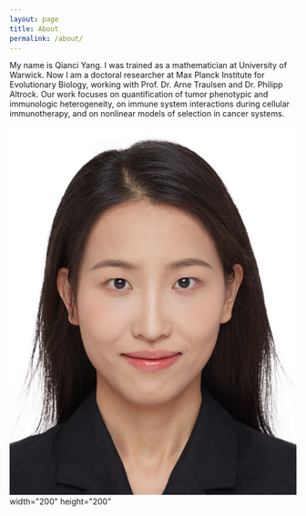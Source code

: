 ```yaml
---
layout: page
title: About
permalink: /about/
---
```


My name is Qianci Yang. I was trained as a mathematician at University of Warwick. Now I am a doctoral researcher at Max Planck Institute for Evolutionary Biology, working with Prof. Dr. Arne Traulsen and Dr. Philipp Altrock. Our work focuses on quantification of tumor phenotypic and immunologic heterogeneity, on immune system interactions during cellular immunotherapy, and on nonlinear models of selection in cancer systems.

![image info](./images/qianci.JPG) width="200" height="200"



[jekyll-organization]: https://github.com/jekyll
